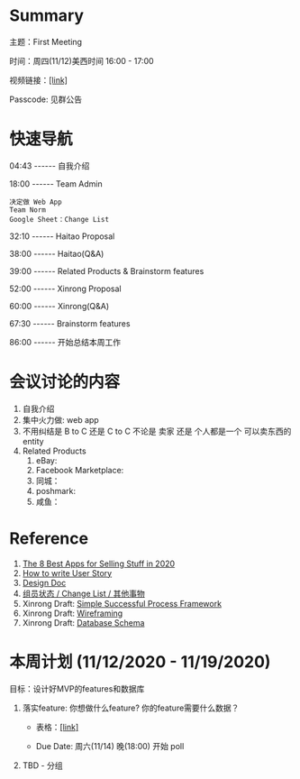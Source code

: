 # Summary
主题：First Meeting

时间：周四(11/12)美西时间 16:00 - 17:00

视频链接：[[link]](https://us02web.zoom.us/rec/share/VU7kPPQziar8c4WdLX8se65Tub_Ekrz1LGfScdtl-SZpd403p1P42Ts_LyYiGn2L.lYGyz3unQ9ma-OJH)

Passcode: 见群公告

# 快速导航
04:43 ------ 自我介绍

18:00 ------ Team Admin
```
决定做 Web App
Team Norm
Google Sheet：Change List
```

32:10 ------ Haitao Proposal

38:00 ------ Haitao\(Q&A\)

39:00 ------ Related Products & Brainstorm features

52:00 ------ Xinrong Proposal

60:00 ------ Xinrong\(Q&A\)

67:30 ------ Brainstorm features

86:00 ------ 开始总结本周工作

# 会议讨论的内容
1. 自我介绍
2. 集中火力做: web app
3. 不用纠结是 B to C 还是 C to C
   不论是 卖家 还是 个人都是一个 可以卖东西的 entity
4. Related Products
   1. eBay:
   2. Facebook Marketplace:
   3. 同城：
   4. poshmark:
   5. 咸鱼：

# Reference
1. [The 8 Best Apps for Selling Stuff in 2020](https://www.thebalance.com/best-apps-to-sell-stuff-4582782)
2. [How to write User Story](https://www.mountaingoatsoftware.com/agile/user-stories)
3. [Design Doc](https://docs.google.com/document/d/1-DcBUM5C133_LKRSqJHfKrMgn_DZwZKon8JT4nnUrpM/edit?usp=sharing)
4. [组员状态 / Change List / 其他事物](https://docs.google.com/spreadsheets/d/1992QcHV6gkmQZJ0B5y45SJnld8CYQbbw-GIi5WuS334/edit?usp=sharing)
5. Xinrong Draft: [Simple Successful Process Framework](https://drive.google.com/file/d/1acvqpYx5VgXHyPJgrEw6HtIS-aW01Zcz/view?usp=sharing)
6. Xinrong Draft: [Wireframing](https://wireframe.cc/pro/pp/9de71a4c3393533)
7. Xinrong Draft: [Database Schema](https://drive.google.com/file/d/1qHO_NUgu3WbslymmBWSMI_DCEYiye4Qs/view?usp=sharing])

# 本周计划 (11/12/2020 - 11/19/2020)
目标：设计好MVP的features和数据库

1. 落实feature: 你想做什么feature? 你的feature需要什么数据？

	* 表格：[[link]](https://docs.google.com/spreadsheets/d/1992QcHV6gkmQZJ0B5y45SJnld8CYQbbw-GIi5WuS334/edit?usp=sharing#gid=1415313468)

	* Due Date: 周六(11/14) 晚(18:00) 开始 poll

2. TBD - 分组

